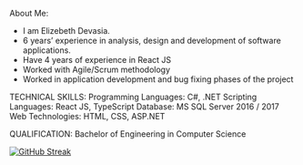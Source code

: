 About Me: 

- I am Elizebeth Devasia.
- 6 years’ experience in analysis, design and development of software applications.
- Have 4 years of experience in React JS
- Worked with Agile/Scrum methodology
- Worked in application development and bug fixing phases of the project

TECHNICAL SKILLS:
Programming Languages: C#, .NET
Scripting Languages: React JS, TypeScript
Database: MS SQL Server 2016 / 2017
Web Technologies: HTML, CSS, ASP.NET

QUALIFICATION:
Bachelor of Engineering in Computer Science

[![GitHub Streak](https://github-readme-streak-stats.herokuapp.com?user=elizebethmd&theme=soft-green&hide_border=true&date_format=M%20j%5B%2C%20Y%5D)](https://git.io/streak-stats)
